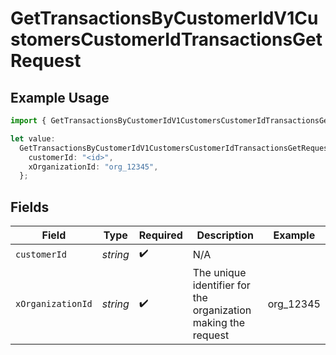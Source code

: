 # GetTransactionsByCustomerIdV1CustomersCustomerIdTransactionsGetRequest

## Example Usage

```typescript
import { GetTransactionsByCustomerIdV1CustomersCustomerIdTransactionsGetRequest } from "@kintsugi-tax/tax-platform-sdk/models/operations";

let value:
  GetTransactionsByCustomerIdV1CustomersCustomerIdTransactionsGetRequest = {
    customerId: "<id>",
    xOrganizationId: "org_12345",
  };
```

## Fields

| Field                                                         | Type                                                          | Required                                                      | Description                                                   | Example                                                       |
| ------------------------------------------------------------- | ------------------------------------------------------------- | ------------------------------------------------------------- | ------------------------------------------------------------- | ------------------------------------------------------------- |
| `customerId`                                                  | *string*                                                      | :heavy_check_mark:                                            | N/A                                                           |                                                               |
| `xOrganizationId`                                             | *string*                                                      | :heavy_check_mark:                                            | The unique identifier for the organization making the request | org_12345                                                     |